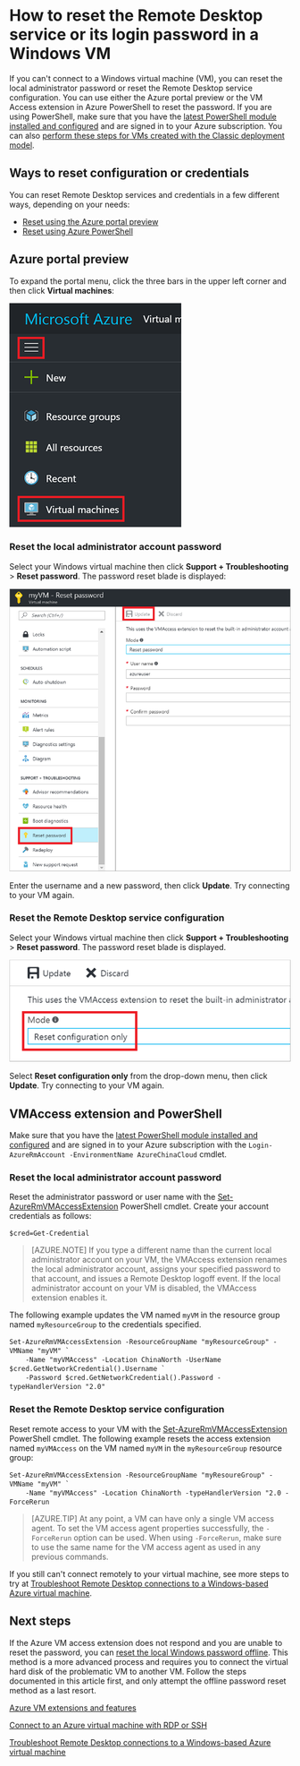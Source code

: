 <properties
    pageTitle="Reset the password or Remote Desktop configuration on a Windows VM | Azure"
    description="Learn how to reset an account password or Remote Desktop services on a Windows VM using the Azure portal preview or Azure PowerShell."
    services="virtual-machines-windows"
    documentationcenter=""
    author="iainfoulds"
    manager="timlt"
    editor=""
    tags="azure-resource-manager" />
<tags
    ms.assetid="45c69812-d3e4-48de-a98d-39a0f5675777"
    ms.service="virtual-machines-windows"
    ms.workload="infrastructure-services"
    ms.tgt_pltfrm="vm-windows"
    ms.devlang="na"
    ms.topic="article"
    ms.date="03/14/2017"
    wacn.date=""
    ms.author="iainfou" />

# How to reset the Remote Desktop service or its login password in a Windows VM
If you can't connect to a Windows virtual machine (VM), you can reset the local administrator password or reset the Remote Desktop service configuration. You can use either the Azure portal preview or the VM Access extension in Azure PowerShell to reset the password. If you are using PowerShell, make sure that you have the [latest PowerShell module installed and configured](https://docs.microsoft.com/powershell/azureps-cmdlets-docs) and are signed in to your Azure subscription. You can also [perform these steps for VMs created with the Classic deployment model](/documentation/articles/virtual-machines-windows-classic-reset-rdp/).

## Ways to reset configuration or credentials
You can reset Remote Desktop services and credentials in a few different ways, depending on your needs:

- [Reset using the Azure portal preview](#azure-portal)
- [Reset using Azure PowerShell](#vmaccess-extension-and-powershell)

## Azure portal preview
To expand the portal menu, click the three bars in the upper left corner and then click **Virtual machines**:

![Browse for your Azure VM](./media/virtual-machines-windows-reset-rdp/Portal-Select-VM.png)

### **Reset the local administrator account password**

Select your Windows virtual machine then click **Support + Troubleshooting** > **Reset password**. The password reset blade is displayed:

![Password reset page](./media/virtual-machines-windows-reset-rdp/Portal-RM-PW-Reset-Windows.png)

Enter the username and a new password, then click **Update**. Try connecting to your VM again.

### **Reset the Remote Desktop service configuration**

Select your Windows virtual machine then click **Support + Troubleshooting** > **Reset password**. The password reset blade is displayed. 

![Reset RDP configuration](./media/virtual-machines-windows-reset-rdp/Portal-RM-RDP-Reset.png)

Select **Reset configuration only** from the drop-down menu, then click **Update**. Try connecting to your VM again.

## <a name="vmaccess-extension-and-powershell---resource-manager"></a> VMAccess extension and PowerShell
Make sure that you have the [latest PowerShell module installed and configured](https://docs.microsoft.com/powershell/azureps-cmdlets-docs) and are signed in to your Azure subscription with the `Login-AzureRmAccount -EnvironmentName AzureChinaCloud` cmdlet.

### **Reset the local administrator account password**
Reset the administrator password or user name with the [Set-AzureRmVMAccessExtension](https://msdn.microsoft.com/zh-cn/library/mt619447.aspx) PowerShell cmdlet. Create your account credentials as follows:

    $cred=Get-Credential

> [AZURE.NOTE] 
> If you type a different name than the current local administrator account on your VM, the VMAccess extension renames the local administrator account, assigns your specified password to that account, and issues a Remote Desktop logoff event. If the local administrator account on your VM is disabled, the VMAccess extension enables it.

The following example updates the VM named `myVM` in the resource group named `myResourceGroup` to the credentials specified.

    Set-AzureRmVMAccessExtension -ResourceGroupName "myResourceGroup" -VMName "myVM" `
        -Name "myVMAccess" -Location ChinaNorth -UserName $cred.GetNetworkCredential().Username `
        -Password $cred.GetNetworkCredential().Password -typeHandlerVersion "2.0"

### **Reset the Remote Desktop service configuration**
Reset remote access to your VM with the [Set-AzureRmVMAccessExtension](https://msdn.microsoft.com/zh-cn/library/mt619447.aspx) PowerShell cmdlet. The following example resets the access extension named `myVMAccess` on the VM named `myVM` in the `myResourceGroup` resource group:

    Set-AzureRmVMAccessExtension -ResourceGroupName "myResoureGroup" -VMName "myVM" `
        -Name "myVMAccess" -Location ChinaNorth -typeHandlerVersion "2.0 -ForceRerun

> [AZURE.TIP]
> At any point, a VM can have only a single VM access agent. To set the VM access agent properties successfully, the `-ForceRerun` option can be used. When using `-ForceRerun`, make sure to use the same name for the VM access agent as used in any previous commands.

If you still can't connect remotely to your virtual machine, see more steps to try at [Troubleshoot Remote Desktop connections to a Windows-based Azure virtual machine](/documentation/articles/virtual-machines-windows-troubleshoot-rdp-connection/).

## Next steps
If the Azure VM access extension does not respond and you are unable to reset the password, you can [reset the local Windows password offline](/documentation/articles/virtual-machines-windows-reset-local-password-without-agent/). This method is a more advanced process and requires you to connect the virtual hard disk of the problematic VM to another VM. Follow the steps documented in this article first, and only attempt the offline password reset method as a last resort.

[Azure VM extensions and features](/documentation/articles/virtual-machines-windows-extensions-features/)

[Connect to an Azure virtual machine with RDP or SSH](/documentation/articles/virtual-machines-linux-azure-overview/)

[Troubleshoot Remote Desktop connections to a Windows-based Azure virtual machine](/documentation/articles/virtual-machines-windows-troubleshoot-rdp-connection/)